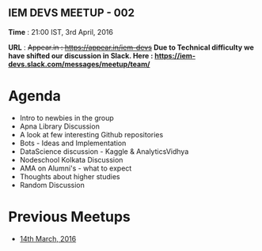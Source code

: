 IEM DEVS MEETUP - 002
------------------------

**Time** : 21:00 IST, 3rd April, 2016

**URL** : ~~Appear.in : https://appear.in/iem-devs~~ **Due to Technical difficulty we have shifted our discussion in Slack. Here : https://iem-devs.slack.com/messages/meetup/team/**


# Agenda

* Intro to newbies in the group
* Apna Library Discussion
* A look at few interesting Github repositories
* Bots - Ideas and Implementation
* DataScience discussion - Kaggle & AnalyticsVidhya
* Nodeschool Kolkata Discussion
* AMA on Alumni's - what to expect
* Thoughts about higher studies
* Random Discussion

# Previous Meetups

* [14th March, 2016](https://github.com/iem-devs/awesome-mission/blob/master/meetups/meetup-01.md)
